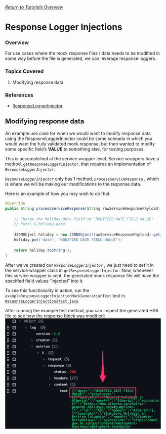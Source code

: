 [_Return to Tutorials Overview_](../../../../../../../../README.md)

# Response Logger Injections

### Overview

For use cases where the mock response files / data needs to be modified in some way before the file is generated, we can leverage response loggers.

### Topics Covered

1. Modifying response data

### References
- [ResponseLoggerInjector](../../../../../../../../../NST/src/main/java/com/ebay/service/logger/injection/ResponseLoggerInjector.java)

## Modifying response data

An example use case for when we would want to modify response data using the ResposneLoggerInjector could be some scenario in which you would want the fully validated mock response, but then wanted to modify some specific field’s **VALUE** to something else, for testing purposes.

This is accomplished at the service wrapper level. Service wrappers have a method, `getResponseLoggerInjector`, that requires an implementation of *`ResponseLoggerInjector`.* 

*`ResponseLoggerInjector`* only has 1 method, `processServiceResponse` , which is where we will be making our modifications to the response data. 

Here is an example of how you may wish to do that:

```java
@Override
public String processServiceResponse(String rawServiceResponsePayload) {

    // Change the holiday date field to "MODIFIED DATE FIELD VALUE"
    // Path: $.holiday.date

    JSONObject holiday = new JSONObject(rawServiceResponsePayload).getJSONObject("holiday");
    holiday.put("date", "MODIFIED DATE FIELD VALUE");

    return holiday.toString();
}
```

After we’ve created our *`ResponseLoggerInjector` ,* we just need to set it in the service wrapper class in `getResponseLoggerInjector`. Now, whenever this service wrapper is sent, the generated mock response file will have the specified field values “injected” into it.

To see this functionality in action, run the `exampleResponseLoggerInjectionMockGenerationTest` test in [`ResponseLoggerInjectionsTest.java`](src/test/java/ResponseLoggerInjectionsTest.java).

After running the example test method, you can inspect the generated HAR file to see how the response block was modified:
![](src/test/resources/modifiedDateFieldValue.png)